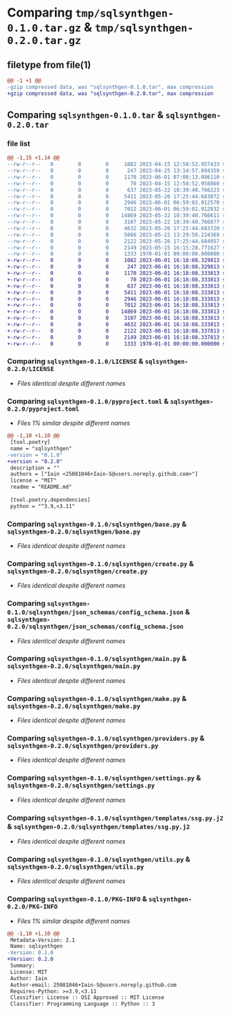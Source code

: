# Comparing `tmp/sqlsynthgen-0.1.0.tar.gz` & `tmp/sqlsynthgen-0.2.0.tar.gz`

## filetype from file(1)

```diff
@@ -1 +1 @@
-gzip compressed data, was "sqlsynthgen-0.1.0.tar", max compression
+gzip compressed data, was "sqlsynthgen-0.2.0.tar", max compression
```

## Comparing `sqlsynthgen-0.1.0.tar` & `sqlsynthgen-0.2.0.tar`

### file list

```diff
@@ -1,15 +1,14 @@
--rw-r--r--   0        0        0     1082 2023-04-15 12:58:52.957433 sqlsynthgen-0.1.0/LICENSE
--rw-r--r--   0        0        0      247 2023-04-25 13:14:57.094359 sqlsynthgen-0.1.0/README.md
--rw-r--r--   0        0        0     1170 2023-06-01 07:08:13.086110 sqlsynthgen-0.1.0/pyproject.toml
--rw-r--r--   0        0        0       70 2023-04-15 12:58:52.958860 sqlsynthgen-0.1.0/sqlsynthgen/__init__.py
--rw-r--r--   0        0        0      637 2023-05-22 10:39:40.766223 sqlsynthgen-0.1.0/sqlsynthgen/base.py
--rw-r--r--   0        0        0     5411 2023-05-26 17:25:44.683072 sqlsynthgen-0.1.0/sqlsynthgen/create.py
--rw-r--r--   0        0        0     2946 2023-06-01 06:59:02.912570 sqlsynthgen-0.1.0/sqlsynthgen/json_schemas/config_schema.json
--rw-r--r--   0        0        0     7012 2023-06-01 06:59:02.912832 sqlsynthgen-0.1.0/sqlsynthgen/main.py
--rw-r--r--   0        0        0    14869 2023-05-22 10:39:40.766611 sqlsynthgen-0.1.0/sqlsynthgen/make.py
--rw-r--r--   0        0        0     3107 2023-05-22 10:39:40.766877 sqlsynthgen-0.1.0/sqlsynthgen/providers.py
--rw-r--r--   0        0        0     4632 2023-05-26 17:25:44.683720 sqlsynthgen-0.1.0/sqlsynthgen/settings.py
--rw-r--r--   0        0        0     5086 2023-05-22 13:29:50.224369 sqlsynthgen-0.1.0/sqlsynthgen/settings.py_
--rw-r--r--   0        0        0     2122 2023-05-26 17:25:44.684057 sqlsynthgen-0.1.0/sqlsynthgen/templates/ssg.py.j2
--rw-r--r--   0        0        0     2149 2023-05-15 16:15:28.771627 sqlsynthgen-0.1.0/sqlsynthgen/utils.py
--rw-r--r--   0        0        0     1333 1970-01-01 00:00:00.000000 sqlsynthgen-0.1.0/PKG-INFO
+-rw-r--r--   0        0        0     1082 2023-06-01 16:18:08.329813 sqlsynthgen-0.2.0/LICENSE
+-rw-r--r--   0        0        0      247 2023-06-01 16:18:08.329813 sqlsynthgen-0.2.0/README.md
+-rw-r--r--   0        0        0     1170 2023-06-01 16:18:08.333813 sqlsynthgen-0.2.0/pyproject.toml
+-rw-r--r--   0        0        0       70 2023-06-01 16:18:08.333813 sqlsynthgen-0.2.0/sqlsynthgen/__init__.py
+-rw-r--r--   0        0        0      637 2023-06-01 16:18:08.333813 sqlsynthgen-0.2.0/sqlsynthgen/base.py
+-rw-r--r--   0        0        0     5411 2023-06-01 16:18:08.333813 sqlsynthgen-0.2.0/sqlsynthgen/create.py
+-rw-r--r--   0        0        0     2946 2023-06-01 16:18:08.333813 sqlsynthgen-0.2.0/sqlsynthgen/json_schemas/config_schema.json
+-rw-r--r--   0        0        0     7012 2023-06-01 16:18:08.333813 sqlsynthgen-0.2.0/sqlsynthgen/main.py
+-rw-r--r--   0        0        0    14869 2023-06-01 16:18:08.333813 sqlsynthgen-0.2.0/sqlsynthgen/make.py
+-rw-r--r--   0        0        0     3107 2023-06-01 16:18:08.333813 sqlsynthgen-0.2.0/sqlsynthgen/providers.py
+-rw-r--r--   0        0        0     4632 2023-06-01 16:18:08.333813 sqlsynthgen-0.2.0/sqlsynthgen/settings.py
+-rw-r--r--   0        0        0     2122 2023-06-01 16:18:08.337813 sqlsynthgen-0.2.0/sqlsynthgen/templates/ssg.py.j2
+-rw-r--r--   0        0        0     2149 2023-06-01 16:18:08.337813 sqlsynthgen-0.2.0/sqlsynthgen/utils.py
+-rw-r--r--   0        0        0     1333 1970-01-01 00:00:00.000000 sqlsynthgen-0.2.0/PKG-INFO
```

### Comparing `sqlsynthgen-0.1.0/LICENSE` & `sqlsynthgen-0.2.0/LICENSE`

 * *Files identical despite different names*

### Comparing `sqlsynthgen-0.1.0/pyproject.toml` & `sqlsynthgen-0.2.0/pyproject.toml`

 * *Files 1% similar despite different names*

```diff
@@ -1,10 +1,10 @@
 [tool.poetry]
 name = "sqlsynthgen"
-version = "0.1.0"
+version = "0.2.0"
 description = ""
 authors = ["Iain <25081046+Iain-S@users.noreply.github.com>"]
 license = "MIT"
 readme = "README.md"
 
 [tool.poetry.dependencies]
 python = "^3.9,<3.11"
```

### Comparing `sqlsynthgen-0.1.0/sqlsynthgen/base.py` & `sqlsynthgen-0.2.0/sqlsynthgen/base.py`

 * *Files identical despite different names*

### Comparing `sqlsynthgen-0.1.0/sqlsynthgen/create.py` & `sqlsynthgen-0.2.0/sqlsynthgen/create.py`

 * *Files identical despite different names*

### Comparing `sqlsynthgen-0.1.0/sqlsynthgen/json_schemas/config_schema.json` & `sqlsynthgen-0.2.0/sqlsynthgen/json_schemas/config_schema.json`

 * *Files identical despite different names*

### Comparing `sqlsynthgen-0.1.0/sqlsynthgen/main.py` & `sqlsynthgen-0.2.0/sqlsynthgen/main.py`

 * *Files identical despite different names*

### Comparing `sqlsynthgen-0.1.0/sqlsynthgen/make.py` & `sqlsynthgen-0.2.0/sqlsynthgen/make.py`

 * *Files identical despite different names*

### Comparing `sqlsynthgen-0.1.0/sqlsynthgen/providers.py` & `sqlsynthgen-0.2.0/sqlsynthgen/providers.py`

 * *Files identical despite different names*

### Comparing `sqlsynthgen-0.1.0/sqlsynthgen/settings.py` & `sqlsynthgen-0.2.0/sqlsynthgen/settings.py`

 * *Files identical despite different names*

### Comparing `sqlsynthgen-0.1.0/sqlsynthgen/templates/ssg.py.j2` & `sqlsynthgen-0.2.0/sqlsynthgen/templates/ssg.py.j2`

 * *Files identical despite different names*

### Comparing `sqlsynthgen-0.1.0/sqlsynthgen/utils.py` & `sqlsynthgen-0.2.0/sqlsynthgen/utils.py`

 * *Files identical despite different names*

### Comparing `sqlsynthgen-0.1.0/PKG-INFO` & `sqlsynthgen-0.2.0/PKG-INFO`

 * *Files 1% similar despite different names*

```diff
@@ -1,10 +1,10 @@
 Metadata-Version: 2.1
 Name: sqlsynthgen
-Version: 0.1.0
+Version: 0.2.0
 Summary: 
 License: MIT
 Author: Iain
 Author-email: 25081046+Iain-S@users.noreply.github.com
 Requires-Python: >=3.9,<3.11
 Classifier: License :: OSI Approved :: MIT License
 Classifier: Programming Language :: Python :: 3
```

